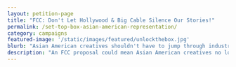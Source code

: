 ```yaml
---
layout: petition-page
title: "FCC: Don't Let Hollywood & Big Cable Silence Our Stories!"
permalink: /set-top-box-asian-american-representation/
category: campaigns
featured-image: '/static/images/featured/unlockthebox.jpg'
blurb: "Asian American creatives shouldn't have to jump through industry gatekeepers' hoops to reach a general audience."
description: "An FCC proposal could mean Asian American creatives no longer have to jump through industry gatekeepers' hoops to reach a general audience."
---
```


<link href='https://actionnetwork.org/css/style-embed-whitelabel.css' rel='stylesheet' type='text/css' /><script>window.yepnope || document.write('<script src="https://actionnetwork.org/includes/js/yepnope154-min.js"><\/script>');</script><script src='https://actionnetwork.org/widgets/v2/letter/fcc-dont-let-hollywood-and-big-cable-box-out-asian-americans?format=js&source=widget&style=full'></script><div id='can-letter-area-fcc-dont-let-hollywood-and-big-cable-box-out-asian-americans' style='width: 100%'><!-- this div is the target for our HTML insertion --></div>
